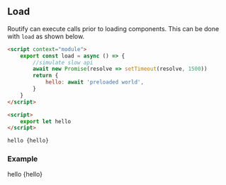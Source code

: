 <script context="module">
    export const load = async () => {
        //simulate slow api
        await new Promise(resolve => setTimeout(resolve, 1500))
        return {
            hello: await 'preloaded world',
        }
    }
</script>

<script>
    export let hello
</script>

## Load
Routify can execute calls prior to loading components. This can be done with `load` as shown below.

```html
<script context="module">
    export const load = async () => {
        //simulate slow api
        await new Promise(resolve => setTimeout(resolve, 1500))
        return {
            hello: await 'preloaded world',
        }
    }
</script>

<script>
    export let hello
</script>

hello {hello}
```

### Example
hello {hello}